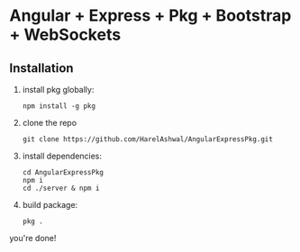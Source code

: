 # Angular + Express + Pkg + Bootstrap + WebSockets

## Installation

1. install pkg globally:
   ```
   npm install -g pkg
   ```

2. clone the repo
   ```
   git clone https://github.com/HarelAshwal/AngularExpressPkg.git
   ```

3. install dependencies:
   ```
   cd AngularExpressPkg
   npm i
   cd ./server & npm i
   ```
4. build package:
   ```
   pkg .
   ```

you're done!
